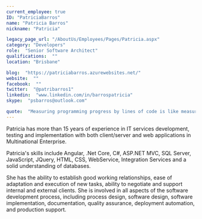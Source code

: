 ```yaml
---
current_employee: true
ID: "PatriciaBarros"
name: "Patricia Barros"
nickname: "Patricia"

legacy_page_url: "/AboutUs/Employees/Pages/Patricia.aspx"
category: "Developers"
role:  "Senior Software Architect"
qualifications:  ""
location: "Brisbane"

blog:  "https://patriciabarros.azurewebsites.net/"
website:  ""
facebook:  ""
twitter:  "@patribarros1"
linkedin:  "www.linkedin.com/in/barrospatricia"
skype:  "psbarros@outlook.com"

quote:  "Measuring programming progress by lines of code is like measuring aircraft building progress by weight."
---
```


Patricia has more than 15 years of experience in IT services development, testing and implementation with both client/server and web applications in Multinational Enterprise.  

Patricia's skills include Angular, .Net Core, C#, ASP.NET MVC, SQL Server, JavaScript, JQuery, HTML, CSS, WebService, Integration Services and a solid understanding of databases. 

She has the ability to establish good working relationships, ease of adaptation and execution of new tasks, ability to negotiate and support internal and external clients. She is involved in all aspects of the software development process, including process design, software design, software implementation, documentation, quality assurance, deployment automation, and production support.   
